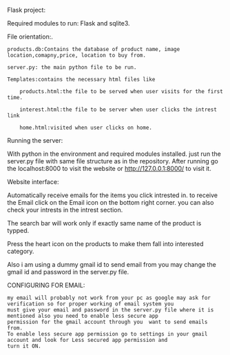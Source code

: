 Flask project:

Required modules to run: Flask and sqlite3.

File orientation:.

    products.db:Contains the database of product name, image location,comapny,price, location to buy from.
  
    server.py: the main python file to be run.
  
    Templates:contains the necessary html files like
  
        products.html:the file to be served when user visits for the first time.
    
        interest.html:the file to be server when user clicks the intrest link
    
        home.html:visited when user clicks on home.
    
Running the server:

  With python in the environment and required modules installed. just run the server.py file with same file structure as in the 
  repository. After running go the localhost:8000 to visit the website or http://127.0.0.1:8000/ to visit it.
  
Website interface:

  Automatically receive emails for the items you click intrested in. to receive the Email click on the Email icon on the bottom 
  right corner. you can also check your intrests in the intrest section.
  
  The search bar will work only if exactly same name of the product is typped.
  
  Press the heart icon on the products to make them fall into interested category.
  
  Also i am using a dummy gmail id to send email from you may change the gmail id and password in the server.py file.
  
CONFIGURING FOR EMAIL:

    my email will probably not work from your pc as google may ask for verification so for proper working of email system you
    must give your email and password in the server.py file where it is mentioned also you need to enable less secure app 
    permission for the gmail account through you  want to send emails from.
    To enable less secure app permission go to settings in your gmail account and look for Less secured app permission and 
    turn it ON.
